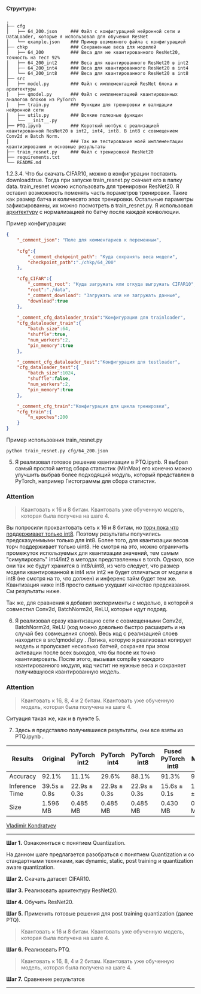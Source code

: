 #### Структура:
```
.
├── cfg                   
│   ├── 64_200.json     ### Файл с конфигурацией нейронной сети и DataLoader, которые я использовал для обучения ResNet
│   └── example.json    ### Пример возможного файла с конфигурацией
├── chkp                ### Сохраненные веса для моделей  
│   ├── 64_200          ### Веса для не квантированного ResNet20, точность на тест 92%
│   ├── 64_200_int2     ### Веса для квантированного ResNet20 в int2
│   ├── 64_200_int4     ### Веса для квантированного ResNet20 в int4
│   └── 64_200_int8     ### Веса для квантированного ResNet20 в int8 
├── src
│   ├── model.py        ### Файл с имплементацией ResNet блока и архитектуры               
│   ├── qmodel.py       ### Файл с имплементацией квантированных аналогов блоков из PyTorch        
│   ├── train.py        ### Функции для тренировки и валидации нейронной сети  
│   ├── utils.py        ### Всякие полезные функции
│   └── __init__.py
├── PTQ.ipynb           ### Короткий нотбук с реализацией квантированной ResNet20 в int2, int4, int8. В int8 с совмещением Conv2d и Batch Norm.
│                       ### Так же тестирование моей имплементации квантизирования и основные результаты
├── train_resnet.py     ### Файл с тренировкой ResNet20
├── requirements.txt
└── README.md
```
1.2.3.4. Что бы скачать CIFAR10, можно в конфигурации поставить download:true. Тогда при запуске train_resnet.py скачает его в папку data.
train_resnet можно использовать для тренировки ResNet20. Я оставил возможность поменять часть пораметров тренировки. Такие как размер батча и количесвто эпох тренировки. Остальные параметры зафиксированны, их можно посмотреть в train_resnet.py. Я использовал [архитектуру](https://www.researchgate.net/figure/ResNet-20-architecture_fig3_351046093) с нормализацией по батчу после каждой конволюции.

Пример конфигурации:
```json
{
    "_comment_json": "Поле для комментариев к переменным",
    
    "cfg":{
        "_comment_chekpoint_path": "Куда сохранять веса модели",
        "checkpoint_path":"./chkp/64_200"
    },

    "cfg_CIFAR":{
        "_comment_root": "Куда загружать или откуда выгружать CIFAR10",
        "root":"./data",
        "_comment_download": "Загружать или не загружать данные",
        "download":true
    },
    
    "_comment_cfg_dataloader_train":"Конфигурация для trainloader",
    "cfg_dataloader_train":{
        "batch_size":64,
        "shuffle":true,
        "num_workers":2,
        "pin_memory":true
    },

    "_comment_cfg_dataloader_test":"Конфигурация для testloader",
    "cfg_dataloader_test":{
        "batch_size":1024,
        "shuffle":false,
        "num_workers":2,
        "pin_memory":true
    },

    "_comment_cfg_train":"Конфигурация для цикла тренировки",
    "cfg_train":{
        "n_epoches":200
    }
}
```
Пример использовния train_resnet.py
```
python train_resnet.py cfg/64_200.json
```
5. Я реализовал готовое решение квантизации в PTQ.ipynb. Я выбрал самый простой метод сбора статистик (MinMax) его конечно можно улучшить выбрав более подходящий модуль, который представлен в PyTorch, например Гистограммы для сбора статистик. 

### Attention

> Квантовать к 16 и 8 битам. Квантовать уже обученную модель, которая была получена на шаге 4.
> 
Вы попросили проквантовать сеть к 16 и 8 битам, но [торч пока что поддерживает только int8](https://discuss.pytorch.org/t/expending-pytorch-with-lower-than-8-bit-quantization/80343). Поэтому результаты получились предсказуеммыми только для int8. Более того, для квантизации весов торч поддерживает только uint8. Не смотря на это, можно ограничить промежуток используемых для квантизации значений, тем самым "симулировать" int4/int2 в методах представленных в torch. Однако, все они так же будут хранится в int8/uint8, из чего следует, что размер модели квантированной в int4 или int2 не будет отличаться от модели в int8 (не смотря на то, что должен) и инференс тайм будет тем же. Квантизация ниже int8 просто сильно ухудшит качество предсказания. См результаты ниже.

Так же, для сравнения я добавил эксперименты с моделью, в которой я совместил Conv2d, BatchNorm2d, ReLU, которые идут подряд.

6. Я реализовал сразу квантизацию сети с совмещенными Conv2d, BatchNorm2d, ReLU (код можно довольно быстро расширить и на случай без совмещения слоев). Весь код с реализацией слоев находится в src/qmodel.py . Логика, которую я реализовал копирует модель и пропускает несколько батчей, сохраняя при этом активации после всех выходов, что бы после их точно квантизировать. После этого, вызывая compile у каждого квантированного модуля, код чистит не нужные веса и сохраняет получившуюся квантированную модель. 


### Attention

> Квантовать к 16, 8, 4 и 2 битам. Квантовать уже обученную модель, которая была получена на шаге 4.

Ситуация такая же, как и в пункте 5.

7. Здесь я представлю получившиеся результаты, они все взяты из PTQ.ipynb .

**Results** | Original | PyTorch int2 | PyTorch int4 | PyTorch int8 | Fused PyTorch int8 | My Model int8
------ | ------ | ------ | ------ | ------ | ------ | ------ 
Accuracy | 92.1% | 11.1% | 29.6% | 88.1% | 91.3% | 91.4% 
Inference Time | 39.5s ± 0.8s | 22.9s ± 0.3s | 22.9s ± 0.3s | 22.9s ± 0.3s | 15.6s ± 0.1s | 16.8s ± 0.3s 
Size | 1.596 MB | 0.485 MB | 0.485 MB | 0.485 MB | 0.430 MB | 0.425 MB  


[Vladimir Kondratyev](https://github.com/VldKnd)

---
**Шаг 1.** Ознакомиться с понятием Quantization.  

На данном шаге предлагается разобраться с понятием Quantization и со стандартными техниками, как dynamic, static, post training и quantization aware quantization.

**Шаг 2.** Скачать датасет CIFAR10.

**Шаг 3.** Реализовать архитектуру ResNet20.

**Шаг 4.** Обучить ResNet20.  

**Шаг 5.** Применить готовые решения для post training quantization (далее PTQ).  

> Квантовать к 16 и 8 битам. Квантовать уже обученную модель, которая была получена на шаге 4.

**Шаг 6.** Реализовать PTQ.

> Квантовать к 16, 8, 4 и 2 битам. Квантовать уже обученную модель, которая была получена на шаге 4.

**Шаг 7.** Сравнение результатов

---
